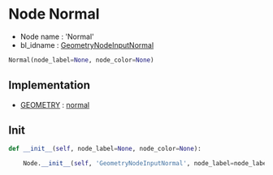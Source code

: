 # Node Normal

- Node name : 'Normal'
- bl_idname : [GeometryNodeInputNormal](https://docs.blender.org/api/current/bpy.types.GeometryNodeInputNormal.html)


``` python
Normal(node_label=None, node_color=None)
```
## Implementation

- [GEOMETRY](/docs/GeoNodes/socket_GEOMETRY.md) : [normal](/docs/GeoNodes/socket_GEOMETRY.md#normal)

## Init

``` python
def __init__(self, node_label=None, node_color=None):

    Node.__init__(self, 'GeometryNodeInputNormal', node_label=node_label, node_color=node_color)
```
